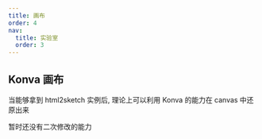 ```yaml
---
title: 画布
order: 4
nav:
  title: 实验室
  order: 3
---
```


## Konva 画布

当能够拿到 html2sketch 实例后, 理论上可以利用 Konva 的能力在 canvas 中还原出来

暂时还没有二次修改的能力

<code src="./demo/ButtonCanvas.tsx" />
